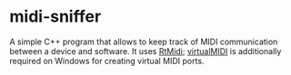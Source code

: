 # midi-sniffer
A simple C++ program that allows to keep track of MIDI communication between a device and software. It uses [RtMidi](https://github.com/thestk/rtmidi); [virtualMIDI](https://www.tobias-erichsen.de/software/virtualmidi.html) is additionally required on Windows for creating virtual MIDI ports.